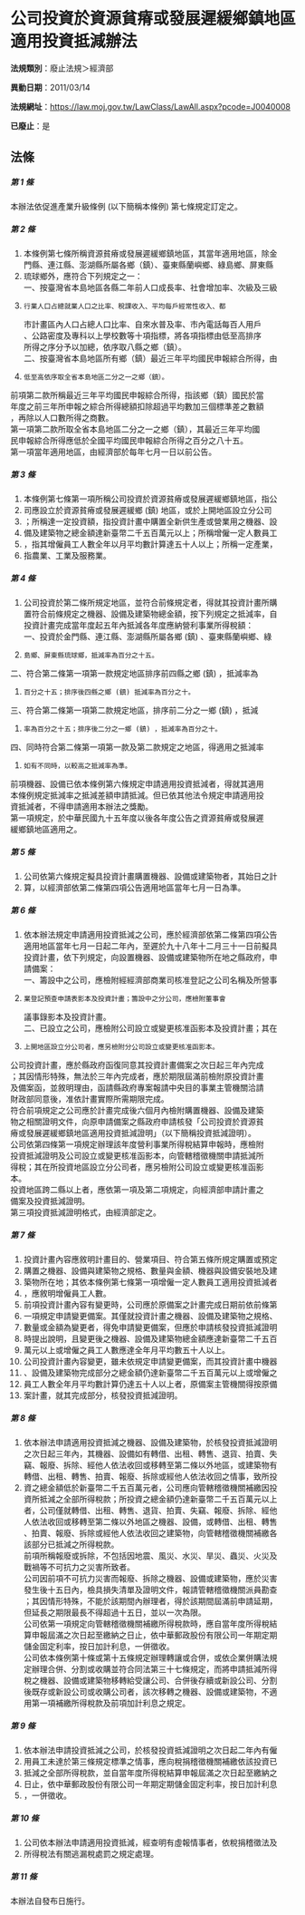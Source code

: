 # 公司投資於資源貧瘠或發展遲緩鄉鎮地區適用投資抵減辦法

**法規類別**：廢止法規＞經濟部

**異動日期**：2011/03/14  

**法規網址**：https://law.moj.gov.tw/LawClass/LawAll.aspx?pcode=J0040008

**已廢止**：是



## 法條
##### 第 1 條
本辦法依促進產業升級條例 (以下簡稱本條例) 第七條規定訂定之。

##### 第 2 條
1. 本條例第七條所稱資源貧瘠或發展遲緩鄉鎮地區，其當年適用地區，除金  
門縣、連江縣、澎湖縣所屬各鄉（鎮）、臺東縣蘭嶼鄉、綠島鄉、屏東縣
1. 琉球鄉外，應符合下列規定之一：  
一、按臺灣省本島地區各縣二年前人口成長率、社會增加率、次級及三級
1.     行業人口占總就業人口之比率、稅課收入、平均每戶經常性收入、都  
    市計畫區內人口占總人口比率、自來水普及率、市內電話每百人用戶  
    、公路密度及專科以上學校數等十項指標，將各項指標由低至高排序  
    所得之序分予以加總，依序取八縣之鄉（鎮）。  
二、按臺灣省本島地區所有鄉（鎮）最近三年平均國民申報綜合所得，由
1.     低至高依序取全省本島地區二分之一之鄉（鎮）。  
前項第二款所稱最近三年平均國民申報綜合所得，指該鄉（鎮）國民於當  
年度之前三年所申報之綜合所得總額扣除超過平均數加三個標準差之數額  
，再除以人口數所得之商數。  
第一項第二款所取全省本島地區二分之一之鄉（鎮），其最近三年平均國  
民申報綜合所得應低於全國平均國民申報綜合所得之百分之八十五。  
第一項當年適用地區，由經濟部於每年七月一日以前公告。

##### 第 3 條
1. 本條例第七條第一項所稱公司投資於資源貧瘠或發展遲緩鄉鎮地區，指公
1. 司應設立於資源貧瘠或發展遲緩鄉 (鎮) 地區，或於上開地區設立分公司
1. ；所稱達一定投資額，指投資計畫中購置全新供生產或營業用之機器、設
1. 備及建築物之總金額達新臺幣二千五百萬元以上；所稱增僱一定人數員工
1. ，指其增僱員工人數全年以月平均數計算達五十人以上；所稱一定產業，
1. 指農業、工業及服務業。

##### 第 4 條
1. 公司投資於第二條所規定地區，並符合前條規定者，得就其投資計畫所購  
置符合前條規定之機器、設備及建築物總金額，按下列規定之抵減率，自  
投資計畫完成當年度起五年內抵減各年度應納營利事業所得稅額：  
一、投資於金門縣、連江縣、澎湖縣所屬各鄉 (鎮) 、臺東縣蘭嶼鄉、綠
1.     島鄉、屏東縣琉球鄉，抵減率為百分之十五。  
二、符合第二條第一項第一款規定地區排序前四縣之鄉 (鎮) ，抵減率為
1.     百分之十五；排序後四縣之鄉 (鎮) 抵減率為百分之十。  
三、符合第二條第一項第二款規定地區，排序前二分之一鄉 (鎮) ，抵減
1.     率為百分之十五；排序後二分之一鄉 (鎮) ，抵減率為百分之十。  
四、同時符合第二條第一項第一款及第二款規定之地區，得適用之抵減率
1.     如有不同時，以較高之抵減率為準。  
前項機器、設備已依本條例第六條規定申請適用投資抵減者，得就其適用  
本條例規定抵減率之抵減差額申請抵減。但已依其他法令規定申請適用投  
資抵減者，不得申請適用本辦法之獎勵。  
第一項規定，於中華民國九十五年度以後各年度公告之資源貧瘠或發展遲  
緩鄉鎮地區適用之。

##### 第 5 條
1. 公司依第六條規定擬具投資計畫購置機器、設備或建築物者，其始日之計
1. 算，以經濟部依第二條第四項公告適用地區當年七月一日為準。

##### 第 6 條
1. 依本辦法規定申請適用投資抵減之公司，應於經濟部依第二條第四項公告  
適用地區當年七月一日起二年內，至遲於九十八年十二月三十一日前擬具  
投資計畫，依下列規定，向設置機器、設備或建築物所在地之縣政府，申  
請備案：　  
一、籌設中之公司，應檢附經經濟部商業司核准登記之公司名稱及所營事
1.     業登記預查申請表影本及投資計畫；籌設中之分公司，應檢附董事會  
    議事錄影本及投資計畫。  
二、已設立之公司，應檢附公司設立或變更核准函影本及投資計畫；其在
1.     上開地區設立分公司者，應另檢附分公司設立或變更核准函影本。  
公司投資計畫，應於縣政府函復同意其投資計畫備案之次日起三年內完成  
；其因情形特殊，無法於三年內完成者，應於期限屆滿前檢附原投資計畫  
及備案函，並敘明理由，函請縣政府專案報請中央目的事業主管機關洽請  
財政部同意後，准依計畫實際所需期限完成。  
符合前項規定之公司應於計畫完成後六個月內檢附購置機器、設備及建築  
物之相關證明文件，向原申請備案之縣政府申請核發「公司投資於資源貧  
瘠或發展遲緩鄉鎮地區適用投資抵減證明」（以下簡稱投資抵減證明）。  
公司依第四條第一項規定辦理該年度營利事業所得稅結算申報時，應檢附  
投資抵減證明及公司設立或變更核准函影本，向管轄稽徵機關申請抵減所  
得稅；其在所投資地區設立分公司者，應另檢附公司設立或變更核准函影  
本。  
投資地區跨二縣以上者，應依第一項及第二項規定，向經濟部申請計畫之  
備案及投資抵減證明。  
第三項投資抵減證明格式，由經濟部定之。

##### 第 7 條
1. 投資計畫內容應敘明計畫目的、營業項目、符合第五條所規定購置或預定
1. 購置之機器、設備與建築物之規格、數量與金額、機器與設備安裝地及建 
1. 築物所在地；其依本條例第七條第一項增僱一定人數員工適用投資抵減者 
1. ，應敘明增僱員工人數。 
1. 前項投資計畫內容有變更時，公司應於原備案之計畫完成日期前依前條第 
1. 一項規定申請變更備案。其僅就投資計畫之機器、設備及建築物之規格、 
1. 數量或金額為變更者，得免申請變更備案，但應於申請核發投資抵減證明 
1. 時提出說明，且變更後之機器、設備及建築物總金額應達新臺幣二千五百 
1. 萬元以上或增僱之員工人數應達全年月平均數五十人以上。 
1. 公司投資計畫內容變更，雖未依規定申請變更備案，而其投資計畫中機器 
1. 、設備及建築物完成部分之總金額仍達新臺幣二千五百萬元以上或增僱之 
1. 員工人數全年月平均數計算仍達五十人以上者，原備案主管機關得按原備 
1. 案計畫，就其完成部分，核發投資抵減證明。

##### 第 8 條
1. 依本辦法申請適用投資抵減之機器、設備及建築物，於核發投資抵減證明  
之次日起三年內，其機器、設備如有轉借、出租、轉售、退貨、拍賣、失  
竊、報廢、拆除、經他人依法收回或移轉至第二條以外地區，或建築物有  
轉借、出租、轉售、拍賣、報廢、拆除或經他人依法收回之情事，致所投
1. 資之總金額低於新臺幣二千五百萬元者，公司應向管轄稽徵機關補繳因投  
資所抵減之全部所得稅款；所投資之總金額仍達新臺幣二千五百萬元以上  
者，公司僅就轉借、出租、轉售、退貨、拍賣、失竊、報廢、拆除、經他  
人依法收回或移轉至第二條以外地區之機器、設備，或轉借、出租、轉售  
、拍賣、報廢、拆除或經他人依法收回之建築物，向管轄稽徵機關補繳各  
該部分已抵減之所得稅款。  
前項所稱報廢或拆除，不包括因地震、風災、水災、旱災、蟲災、火災及  
戰禍等不可抗力之災害所致者。  
公司因前項不可抗力災害而報廢、拆除之機器、設備或建築物，應於災害  
發生後十五日內，檢具損失清單及證明文件，報請管轄稽徵機關派員勘查  
；其因情形特殊，不能於該期間內辦理者，得於該期間屆滿前申請延期，  
但延長之期限最長不得超過十五日，並以一次為限。  
公司依第一項規定向管轄稽徵機關補繳所得稅款時，應自當年度所得稅結  
算申報屆滿之次日起至繳納之日止，依中華郵政股份有限公司一年期定期  
儲金固定利率，按日加計利息，一併徵收。  
公司依本條例第十條或第十五條規定辦理轉讓或合併，或依企業併購法規  
定辦理合併、分割或收購並符合同法第三十七條規定，而將申請抵減所得  
稅之機器、設備或建築物移轉給受讓公司、合併後存續或新設公司、分割  
後既存或新設公司或收購公司者，該次移轉之機器、設備或建築物，不適  
用第一項補繳所得稅款及前項加計利息之規定。

##### 第 9 條
1. 依本辦法申請投資抵減之公司，於核發投資抵減證明之次日起二年內有僱
1. 用員工未達於第三條規定標準之情事，應向稅捐稽徵機關補繳依該投資已
1. 抵減之全部所得稅款，並自當年度所得稅結算申報屆滿之次日起至繳納之
1. 日止，依中華郵政股份有限公司一年期定期儲金固定利率，按日加計利息
1. ，一併徵收。

##### 第 10 條
1. 公司依本辦法申請適用投資抵減，經查明有虛報情事者，依稅捐稽徵法及
1. 所得稅法有關逃漏稅處罰之規定處理。

##### 第 11 條
本辦法自發布日施行。


